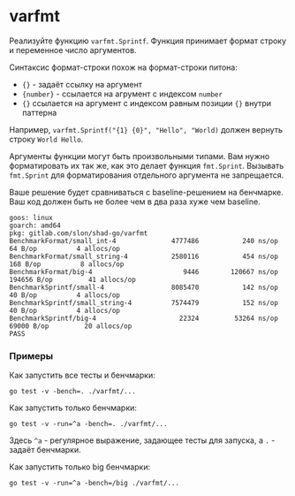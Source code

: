 # varfmt

Реализуйте функцию `varfmt.Sprintf`. Функция принимает формат строку и переменное число аргументов.

Синтаксис формат-строки похож на формат-строки питона:
 - `{}` - задаёт ссылку на аргумент
 - `{number}` - ссылается на агрумент с индексом `number`
 - `{}` ссылается на аргумент с индексом равным позиции `{}` внутри паттерна

Например, `varfmt.Sprintf("{1} {0}", "Hello", "World)` должен вернуть строку `World Hello`.

Аргументы функции могут быть произвольными типами. Вам нужно форматировать их так же, как это
делает функция `fmt.Sprint`. Вызывать `fmt.Sprint` для форматирования отдельного аргумента
не запрещается.

Ваше решение будет сравниваться с baseline-решением на бенчмарке. Ваш код должен
быть не более чем в два раза хуже чем baseline.

```
goos: linux
goarch: amd64
pkg: gitlab.com/slon/shad-go/varfmt
BenchmarkFormat/small_int-4         	 4777486	       240 ns/op	      64 B/op	       4 allocs/op
BenchmarkFormat/small_string-4      	 2580116	       454 ns/op	     168 B/op	       8 allocs/op
BenchmarkFormat/big-4               	    9446	    120667 ns/op	  194656 B/op	      41 allocs/op
BenchmarkSprintf/small-4            	 8085470	       142 ns/op	      40 B/op	       4 allocs/op
BenchmarkSprintf/small_string-4     	 7574479	       152 ns/op	      40 B/op	       4 allocs/op
BenchmarkSprintf/big-4              	   22324	     53264 ns/op	   69000 B/op	      20 allocs/op
PASS
```

### Примеры

Как запустить все тесты и бенчмарки:
```
go test -v -bench=. ./varfmt/...
```

Как запустить только бенчмарки:
```
go test -v -run=^a -bench=. ./varfmt/...
```
Здесь `^a` - регулярное выражение, задающее тесты для запуска,
а `.` - задаёт бенчмарки.

Как запустить только big бенчмарки:
```
go test -v -run=^a -bench=/big ./varfmt/...
```
